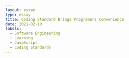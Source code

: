 ```yaml
---
layout: essay
type: essay
title: Coding Standard Brings Programers Convenience 
date: 2021-02-10
labels:
  - Software Engineering
  - Learning
  - JavaScript
  - Coding Standards
---
```

